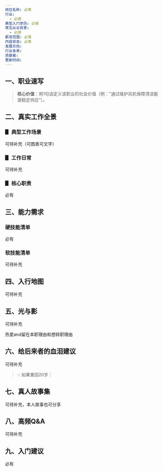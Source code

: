 ```yaml
---
岗位名称: 必填
行业:
  - 必填
典型入门学历: 必填
常见从业背景:
  - 必填
薪资范围: 必填
内容状态: 必填
发展方向:
行业未来:
贡献者:
更新时间:
---
```


## 一、职业速写

  

> **核心价值**：用1句话定义该职业的社会价值（例：”通过维护风机保障清洁能源稳定供应“）。

  

## 二、真实工作全景

### ▋ 典型工作场景

  

可待补充（可图表可文字）

### ▋ 工作日常

  

可待补充

  

### ▋ 核心职责

  

必有

  

## 三、能力需求

### 硬技能清单

必有

### 软技能清单

可待补充

## 四、入行地图

  

可待补充

## 五、光与影

  

可待补充

热爱and留在本职理由和想转职理由

  

## 六、给后来者的血泪建议

  

可待补充

> 💡 如果重回20岁：

  

## 七、真人故事集

  

可待补充，本人故事也可分享

  

## 八、高频Q&A

  

可待补充

  

## 九、入门建议

  

必有